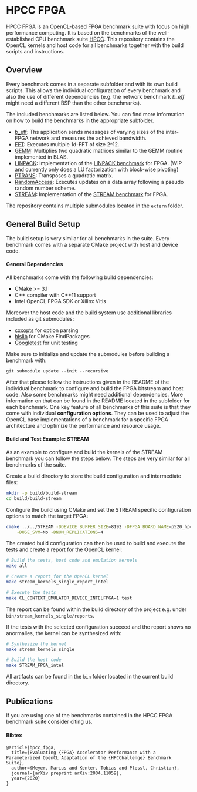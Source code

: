 # HPCC FPGA

HPCC FPGA is an OpenCL-based FPGA benchmark suite with focus on high performance computing.
It is based on the benchmarks of the well-established CPU benchmark suite [HPCC](https://icl.utk.edu/hpcc/).
This repository contains the OpenCL kernels and host code for all benchmarks together with the build scripts and instructions.

## Overview

Every benchmark comes in a separate subfolder and with its own build scripts.
This allows the individual configuration of every benchmark and also the use of different dependencies 
(e.g. the network benchmark *b_eff* might need a different BSP than the other benchmarks).

The included benchmarks are listed below.
You can find more information on how to build the benchmarks in the appropriate subfolder.

- [b_eff](b_eff): Ths application sends messages of varying sizes of the inter-FPGA network and measures the achieved bandwidth.
- [FFT](FFT): Executes multiple 1d-FFT of size 2^12.
- [GEMM](GEMM): Multiplies two quadratic matrices similar to the GEMM routine implemented in BLAS.
- [LINPACK](LINPACK): Implementation of the [LINPACK benchmark](https://www.netlib.org/benchmark/hpl/) for FPGA. (WIP and currently only does a LU factorization with block-wise pivoting)
- [PTRANS](PTRANS): Transposes a quadratic matrix.
- [RandomAccess](RandomAccess): Executes updates on a data array following a pseudo random number scheme.
- [STREAM](STREAM): Implementation of the [STREAM benchmark](https://www.cs.virginia.edu/stream/) for FPGA.

The repository contains multiple submodules located in the `extern` folder.

## General Build Setup

The build setup is very similar for all benchmarks in the suite.
Every benchmark comes with a separate CMake project with host and device code.

#### General Dependencies

All benchmarks come with the following build dependencies:

- CMake >= 3.1
- C++ compiler with C++11 support
- Intel OpenCL FPGA SDK or Xilinx Vitis

Moreover the host code and the build system use additional libraries included as git submodules:

- [cxxopts](https://github.com/jarro2783/cxxopts) for option parsing
- [hlslib](https://github.com/definelicht/hlslib) for CMake FindPackages
- [Googletest](https://github.com/google/googletest) for unit testing

Make sure to initialize and update the submodules before building a benchmark with:

    git submodule update --init --recursive

After that please follow the instructions given in the README of the individual benchmark to configure and build the FPGA bitstream and host code.
Also some benchmarks might need additional dependencies.
More information on that can be found in the README located in the subfolder for each benchmark.
One key feature of all benchmarks of this suite is that they come with individual **configuration options**.
They can be used to adjust the OpenCL base implementations of a benchmark for a specific FPGA architecture and optimize the performance and resource usage.

#### Build and Test Example: STREAM

As an example to configure and build the kernels of the STREAM benchmark you can follow the steps below.
The steps are very similar for all benchmarks of the suite.

Create a build directory to store the build configuration and intermediate files:
```bash
mkdir -p build/build-stream
cd build/build-stream
``` 

Configure the build using CMake and set the STREAM specific configuration options to match the target FPGA:
```bash
cmake ../../STREAM -DDEVICE_BUFFER_SIZE=8192 -DFPGA_BOARD_NAME=p520_hpc_sg280l \
    -DUSE_SVM=No -DNUM_REPLICATIONS=4
``` 

The created build configuration can then be used to build and execute the tests and create a report for the OpenCL kernel:
```bash
# Build the tests, host code and emulation kernels
make all

# Create a report for the OpenCL kernel
make stream_kernels_single_report_intel

# Execute the tests
make CL_CONTEXT_EMULATOR_DEVICE_INTELFPGA=1 test
```
The report can be found within the build directory of the project e.g. under `bin/stream_kernels_single/reports`.

If the tests with the selected configuration succeed and the report shows no anormalies, the kernel can be synthesized with:
```bash
# Synthesize the kernel
make stream_kernels_single

# Build the host code
make STREAM_FPGA_intel 
```

All artifacts can be found in the `bin` folder located in the current build directory.

## Publications

If you are using one of the benchmarks contained in the HPCC FPGA benchmark suite consider citing us.

#### Bibtex

    @article{hpcc_fpga,
      title={Evaluating {FPGA} Accelerator Performance with a Parameterized OpenCL Adaptation of the {HPCChallenge} Benchmark Suite},
      author={Meyer, Marius and Kenter, Tobias and Plessl, Christian},
      journal={arXiv preprint arXiv:2004.11059},
      year={2020}
    }
